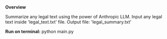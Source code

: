 **Overview**

Summarize any legal text using the power of Anthropic LLM.
Input any legal text inside 'legal_text.txt' file.
Output file: 'legal_summary.txt'

**Run on terminal:**
python main.py

